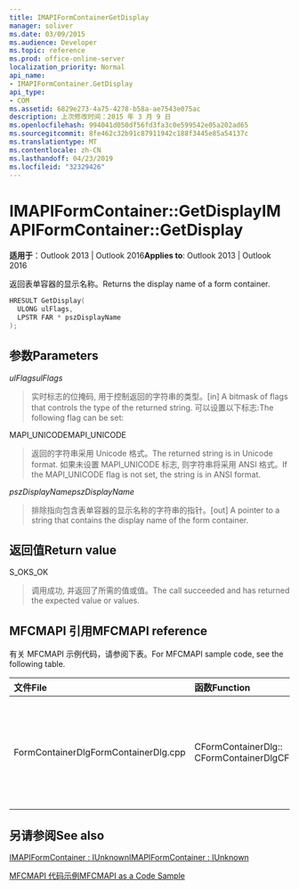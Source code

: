 ```yaml
---
title: IMAPIFormContainerGetDisplay
manager: soliver
ms.date: 03/09/2015
ms.audience: Developer
ms.topic: reference
ms.prod: office-online-server
localization_priority: Normal
api_name:
- IMAPIFormContainer.GetDisplay
api_type:
- COM
ms.assetid: 6829e273-4a75-4278-b58a-ae7543e075ac
description: 上次修改时间：2015 年 3 月 9 日
ms.openlocfilehash: 994041d050df56fd3fa3c0e599542e05a202ad65
ms.sourcegitcommit: 8fe462c32b91c87911942c188f3445e85a54137c
ms.translationtype: MT
ms.contentlocale: zh-CN
ms.lasthandoff: 04/23/2019
ms.locfileid: "32329426"
---
```

# <a name="imapiformcontainergetdisplay"></a><span data-ttu-id="76102-103">IMAPIFormContainer::GetDisplay</span><span class="sxs-lookup"><span data-stu-id="76102-103">IMAPIFormContainer::GetDisplay</span></span>

  
  
<span data-ttu-id="76102-104">**适用于**：Outlook 2013 | Outlook 2016</span><span class="sxs-lookup"><span data-stu-id="76102-104">**Applies to**: Outlook 2013 | Outlook 2016</span></span> 
  
<span data-ttu-id="76102-105">返回表单容器的显示名称。</span><span class="sxs-lookup"><span data-stu-id="76102-105">Returns the display name of a form container.</span></span>
  
```cpp
HRESULT GetDisplay(
  ULONG ulFlags,
  LPSTR FAR * pszDisplayName
);
```

## <a name="parameters"></a><span data-ttu-id="76102-106">参数</span><span class="sxs-lookup"><span data-stu-id="76102-106">Parameters</span></span>

 <span data-ttu-id="76102-107">_ulFlags_</span><span class="sxs-lookup"><span data-stu-id="76102-107">_ulFlags_</span></span>
  
> <span data-ttu-id="76102-108">实时标志的位掩码, 用于控制返回的字符串的类型。</span><span class="sxs-lookup"><span data-stu-id="76102-108">[in] A bitmask of flags that controls the type of the returned string.</span></span> <span data-ttu-id="76102-109">可以设置以下标志:</span><span class="sxs-lookup"><span data-stu-id="76102-109">The following flag can be set:</span></span>
    
<span data-ttu-id="76102-110">MAPI_UNICODE</span><span class="sxs-lookup"><span data-stu-id="76102-110">MAPI_UNICODE</span></span> 
  
> <span data-ttu-id="76102-111">返回的字符串采用 Unicode 格式。</span><span class="sxs-lookup"><span data-stu-id="76102-111">The returned string is in Unicode format.</span></span> <span data-ttu-id="76102-112">如果未设置 MAPI_UNICODE 标志, 则字符串将采用 ANSI 格式。</span><span class="sxs-lookup"><span data-stu-id="76102-112">If the MAPI_UNICODE flag is not set, the string is in ANSI format.</span></span>
    
 <span data-ttu-id="76102-113">_pszDisplayName_</span><span class="sxs-lookup"><span data-stu-id="76102-113">_pszDisplayName_</span></span>
  
> <span data-ttu-id="76102-114">排除指向包含表单容器的显示名称的字符串的指针。</span><span class="sxs-lookup"><span data-stu-id="76102-114">[out] A pointer to a string that contains the display name of the form container.</span></span>
    
## <a name="return-value"></a><span data-ttu-id="76102-115">返回值</span><span class="sxs-lookup"><span data-stu-id="76102-115">Return value</span></span>

<span data-ttu-id="76102-116">S_OK</span><span class="sxs-lookup"><span data-stu-id="76102-116">S_OK</span></span> 
  
> <span data-ttu-id="76102-117">调用成功, 并返回了所需的值或值。</span><span class="sxs-lookup"><span data-stu-id="76102-117">The call succeeded and has returned the expected value or values.</span></span>
    
## <a name="mfcmapi-reference"></a><span data-ttu-id="76102-118">MFCMAPI 引用</span><span class="sxs-lookup"><span data-stu-id="76102-118">MFCMAPI reference</span></span>

<span data-ttu-id="76102-119">有关 MFCMAPI 示例代码，请参阅下表。</span><span class="sxs-lookup"><span data-stu-id="76102-119">For MFCMAPI sample code, see the following table.</span></span>
  
|<span data-ttu-id="76102-120">**文件**</span><span class="sxs-lookup"><span data-stu-id="76102-120">**File**</span></span>|<span data-ttu-id="76102-121">**函数**</span><span class="sxs-lookup"><span data-stu-id="76102-121">**Function**</span></span>|<span data-ttu-id="76102-122">**备注**</span><span class="sxs-lookup"><span data-stu-id="76102-122">**Comment**</span></span>|
|:-----|:-----|:-----|
|<span data-ttu-id="76102-123">FormContainerDlg</span><span class="sxs-lookup"><span data-stu-id="76102-123">FormContainerDlg.cpp</span></span>  <br/> |<span data-ttu-id="76102-124">CFormContainerDlg:: CFormContainerDlg</span><span class="sxs-lookup"><span data-stu-id="76102-124">CFormContainerDlg::CFormContainerDlg</span></span>  <br/> |<span data-ttu-id="76102-125">MFCMAPI 在呈现 CFormContainerDlg 时使用**IMAPIFormContainer:: GetDisplay**方法获取表单容器的名称。</span><span class="sxs-lookup"><span data-stu-id="76102-125">MFCMAPI uses the **IMAPIFormContainer::GetDisplay** method to get the name of the form container when it renders CFormContainerDlg.</span></span>  <br/> |
   
## <a name="see-also"></a><span data-ttu-id="76102-126">另请参阅</span><span class="sxs-lookup"><span data-stu-id="76102-126">See also</span></span>



[<span data-ttu-id="76102-127">IMAPIFormContainer : IUnknown</span><span class="sxs-lookup"><span data-stu-id="76102-127">IMAPIFormContainer : IUnknown</span></span>](imapiformcontaineriunknown.md)


[<span data-ttu-id="76102-128">MFCMAPI 代码示例</span><span class="sxs-lookup"><span data-stu-id="76102-128">MFCMAPI as a Code Sample</span></span>](mfcmapi-as-a-code-sample.md)

